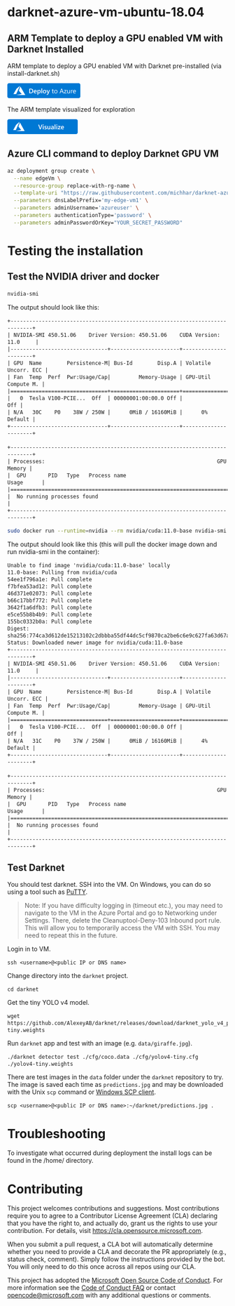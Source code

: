 # darknet-azure-vm-ubuntu-18.04

## ARM Template to deploy a GPU enabled VM with Darknet Installed

ARM template to deploy a GPU enabled VM with Darknet pre-installed (via install-darknet.sh)

<a href="https://portal.azure.com/#create/Microsoft.Template/uri/https%3A%2F%2Fraw.githubusercontent.com%2Fmichhar%2Fdarknet-azure-vm-ubuntu-18.04%2Fmaster%2FedgeDeploy.json" target="_blank">
    <img src="https://raw.githubusercontent.com/Azure/azure-quickstart-templates/master/1-CONTRIBUTION-GUIDE/images/deploytoazure.png" />
</a>

The ARM template visualized for exploration

<a href="http://armviz.io/#/?load=https%3A%2F%2Fraw.githubusercontent.com%2Fmichhar%2Fdarknet-azure-vm-ubuntu-18.04%2Fmaster%2FedgeDeploy.json" target="_blank">
    <img src="https://raw.githubusercontent.com/Azure/azure-quickstart-templates/master/1-CONTRIBUTION-GUIDE/images/visualizebutton.png" /></a>

## Azure CLI command to deploy Darknet GPU VM

```bash
az deployment group create \
  --name edgeVm \
  --resource-group replace-with-rg-name \
  --template-uri "https://raw.githubusercontent.com/michhar/darknet-azure-vm-ubuntu-18.04/master/edgeDeploy.json" \
  --parameters dnsLabelPrefix='my-edge-vm1' \
  --parameters adminUsername='azureuser' \
  --parameters authenticationType='password' \
  --parameters adminPasswordOrKey="YOUR_SECRET_PASSWORD"
```

# Testing the installation

## Test the NVIDIA driver and docker

```bash
nvidia-smi
```
 The output should look like this:

```
+-----------------------------------------------------------------------------+
| NVIDIA-SMI 450.51.06    Driver Version: 450.51.06    CUDA Version: 11.0     |
|-------------------------------+----------------------+----------------------+
| GPU  Name        Persistence-M| Bus-Id        Disp.A | Volatile Uncorr. ECC |
| Fan  Temp  Perf  Pwr:Usage/Cap|         Memory-Usage | GPU-Util  Compute M. |
|===============================+======================+======================|
|   0  Tesla V100-PCIE...  Off  | 00000001:00:00.0 Off |                  Off |
| N/A   30C    P0    38W / 250W |      0MiB / 16160MiB |      0%      Default |
+-------------------------------+----------------------+----------------------+

+-----------------------------------------------------------------------------+
| Processes:                                                       GPU Memory |
|  GPU       PID   Type   Process name                             Usage      |
|=============================================================================|
|  No running processes found                                                 |
+-----------------------------------------------------------------------------+
```



```bash
sudo docker run --runtime=nvidia --rm nvidia/cuda:11.0-base nvidia-smi
```
The output should look like this (this will pull the docker image down and run nvidia-smi in the container):

```
Unable to find image 'nvidia/cuda:11.0-base' locally
11.0-base: Pulling from nvidia/cuda
54ee1f796a1e: Pull complete 
f7bfea53ad12: Pull complete 
46d371e02073: Pull complete 
b66c17bbf772: Pull complete 
3642f1a6dfb3: Pull complete 
e5ce55b8b4b9: Pull complete 
155bc0332b0a: Pull complete 
Digest: sha256:774ca3d612de15213102c2dbbba55df44dc5cf9870ca2be6c6e9c627fa63d67a
Status: Downloaded newer image for nvidia/cuda:11.0-base
+-----------------------------------------------------------------------------+
| NVIDIA-SMI 450.51.06    Driver Version: 450.51.06    CUDA Version: 11.0     |
|-------------------------------+----------------------+----------------------+
| GPU  Name        Persistence-M| Bus-Id        Disp.A | Volatile Uncorr. ECC |
| Fan  Temp  Perf  Pwr:Usage/Cap|         Memory-Usage | GPU-Util  Compute M. |
|===============================+======================+======================|
|   0  Tesla V100-PCIE...  Off  | 00000001:00:00.0 Off |                  Off |
| N/A   31C    P0    37W / 250W |      0MiB / 16160MiB |      4%      Default |
+-------------------------------+----------------------+----------------------+

+-----------------------------------------------------------------------------+
| Processes:                                                       GPU Memory |
|  GPU       PID   Type   Process name                             Usage      |
|=============================================================================|
|  No running processes found                                                 |
+-----------------------------------------------------------------------------+
```

## Test Darknet

You should test darknet.  SSH into the VM.  On Windows, you can do so using a tool such as <a href="https://www.putty.org" target="_blank">PuTTY</a>.

> Note: If you have difficulty logging in (timeout etc.), you may need to navigate to the VM in the Azure Portal and go to Networking under Settings.  There, delete the Cleanuptool-Deny-103 Inbound port rule.  This will allow you to temporarily access the VM with SSH.  You may need to repeat this in the future.

Login in to VM.
```
ssh <username>@<public IP or DNS name>
```

Change directory into the `darknet` project.
```
cd darknet
```

Get the tiny YOLO v4 model.
```
wget https://github.com/AlexeyAB/darknet/releases/download/darknet_yolo_v4_pre/yolov4-tiny.weights
```

Run `darknet` app and test with an image (e.g. `data/giraffe.jpg`).
```
./darknet detector test ./cfg/coco.data ./cfg/yolov4-tiny.cfg ./yolov4-tiny.weights
```

There are test images in the `data` folder under the `darknet` repository to try.  The image is saved each time as `predictions.jpg` and may be downloaded with the Unix `scp` command or <a href="https://www.chiark.greenend.org.uk/~sgtatham/putty/latest.html" target="_blank">Windows SCP client</a>.

```
scp <username>@<public IP or DNS name>:~/darknet/predictions.jpg .
```

# Troubleshooting

To investigate what occurred during deployment the install logs can be found in the /home/<adminUsername> directory. 

# Contributing

This project welcomes contributions and suggestions.  Most contributions require you to agree to a
Contributor License Agreement (CLA) declaring that you have the right to, and actually do, grant us
the rights to use your contribution. For details, visit https://cla.opensource.microsoft.com.

When you submit a pull request, a CLA bot will automatically determine whether you need to provide
a CLA and decorate the PR appropriately (e.g., status check, comment). Simply follow the instructions
provided by the bot. You will only need to do this once across all repos using our CLA.

This project has adopted the [Microsoft Open Source Code of Conduct](https://opensource.microsoft.com/codeofconduct/).
For more information see the [Code of Conduct FAQ](https://opensource.microsoft.com/codeofconduct/faq/) or
contact [opencode@microsoft.com](mailto:opencode@microsoft.com) with any additional questions or comments.
